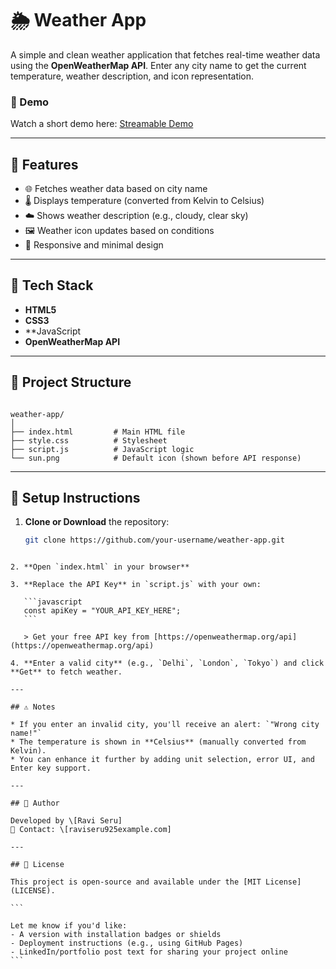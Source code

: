 
# 🌦️ Weather App

A simple and clean weather application that fetches real-time weather data using the **OpenWeatherMap API**. Enter any city name to get the current temperature, weather description, and icon representation.

### 🔗 Demo
Watch a short demo here: [Streamable Demo](https://streamable.com/89gmyz)

---

## 🚀 Features

- 🌐 Fetches weather data based on city name  
- 🌡️ Displays temperature (converted from Kelvin to Celsius)  
- ☁️ Shows weather description (e.g., cloudy, clear sky)  
- 🖼️ Weather icon updates based on conditions  
- 📱 Responsive and minimal design  

---

## 🧰 Tech Stack

- **HTML5**
- **CSS3**
- **JavaScript
- **OpenWeatherMap API**

---

## 📂 Project Structure

```

weather-app/
│
├── index.html         # Main HTML file
├── style.css          # Stylesheet
├── script.js          # JavaScript logic
└── sun.png            # Default icon (shown before API response)

````

---

## 🔑 Setup Instructions

1. **Clone or Download** the repository:
   ```bash
   git clone https://github.com/your-username/weather-app.git
````

2. **Open `index.html` in your browser**

3. **Replace the API Key** in `script.js` with your own:

   ```javascript
   const apiKey = "YOUR_API_KEY_HERE";
   ```

   > Get your free API key from [https://openweathermap.org/api](https://openweathermap.org/api)

4. **Enter a valid city** (e.g., `Delhi`, `London`, `Tokyo`) and click **Get** to fetch weather.

---

## ⚠️ Notes

* If you enter an invalid city, you'll receive an alert: `"Wrong city name!"`
* The temperature is shown in **Celsius** (manually converted from Kelvin).
* You can enhance it further by adding unit selection, error UI, and Enter key support.

---

## 🙌 Author

Developed by \[Ravi Seru]
📧 Contact: \[raviseru925example.com]

---

## 📄 License

This project is open-source and available under the [MIT License](LICENSE).

```

Let me know if you'd like:
- A version with installation badges or shields
- Deployment instructions (e.g., using GitHub Pages)  
- LinkedIn/portfolio post text for sharing your project online
```
